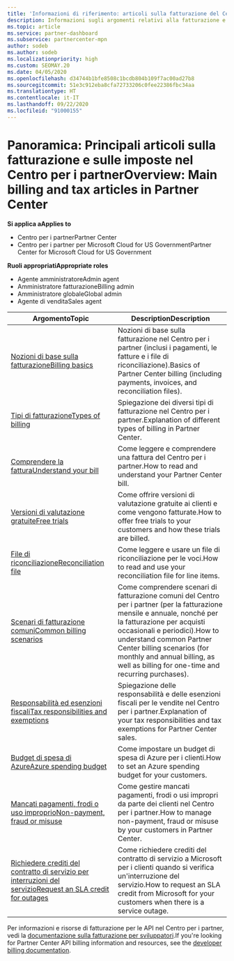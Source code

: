 ```yaml
---
title: 'Informazioni di riferimento: articoli sulla fatturazione del Centro per i partner'
description: Informazioni sugli argomenti relativi alla fatturazione e alle imposte nel Centro per i partner. Informazioni sulle risorse di fatturazione, fatture, fatturazione CSP e imposte.
ms.topic: article
ms.service: partner-dashboard
ms.subservice: partnercenter-mpn
author: sodeb
ms.author: sodeb
ms.localizationpriority: high
ms.custom: SEOMAY.20
ms.date: 04/05/2020
ms.openlocfilehash: d34744b1bfe8508c1bcdb804b109f7ac00ad27b8
ms.sourcegitcommit: 51e3c912eba8cfa72733206c0fee22386fbc34aa
ms.translationtype: HT
ms.contentlocale: it-IT
ms.lasthandoff: 09/22/2020
ms.locfileid: "91000155"
---
```

# <a name="overview-main-billing-and-tax-articles-in-partner-center"></a><span data-ttu-id="55188-104">Panoramica: Principali articoli sulla fatturazione e sulle imposte nel Centro per i partner</span><span class="sxs-lookup"><span data-stu-id="55188-104">Overview: Main billing and tax articles in Partner Center</span></span>

<span data-ttu-id="55188-105">**Si applica a**</span><span class="sxs-lookup"><span data-stu-id="55188-105">**Applies to**</span></span>

- <span data-ttu-id="55188-106">Centro per i partner</span><span class="sxs-lookup"><span data-stu-id="55188-106">Partner Center</span></span>
- <span data-ttu-id="55188-107">Centro per i partner per Microsoft Cloud for US Government</span><span class="sxs-lookup"><span data-stu-id="55188-107">Partner Center for Microsoft Cloud for US Government</span></span>

<span data-ttu-id="55188-108">**Ruoli appropriati**</span><span class="sxs-lookup"><span data-stu-id="55188-108">**Appropriate roles**</span></span>

- <span data-ttu-id="55188-109">Agente amministratore</span><span class="sxs-lookup"><span data-stu-id="55188-109">Admin agent</span></span>
- <span data-ttu-id="55188-110">Amministratore fatturazione</span><span class="sxs-lookup"><span data-stu-id="55188-110">Billing admin</span></span>
- <span data-ttu-id="55188-111">Amministratore globale</span><span class="sxs-lookup"><span data-stu-id="55188-111">Global admin</span></span>
- <span data-ttu-id="55188-112">Agente di vendita</span><span class="sxs-lookup"><span data-stu-id="55188-112">Sales agent</span></span>

| <span data-ttu-id="55188-113">Argomento</span><span class="sxs-lookup"><span data-stu-id="55188-113">Topic</span></span> | <span data-ttu-id="55188-114">Description</span><span class="sxs-lookup"><span data-stu-id="55188-114">Description</span></span> |
| ----- | ----------- |
| [<span data-ttu-id="55188-115">Nozioni di base sulla fatturazione</span><span class="sxs-lookup"><span data-stu-id="55188-115">Billing basics</span></span>](billing-basics.md) | <span data-ttu-id="55188-116">Nozioni di base sulla fatturazione nel Centro per i partner (inclusi i pagamenti, le fatture e i file di riconciliazione).</span><span class="sxs-lookup"><span data-stu-id="55188-116">Basics of Partner Center billing (including payments, invoices, and reconciliation files).</span></span> |
| [<span data-ttu-id="55188-117">Tipi di fatturazione</span><span class="sxs-lookup"><span data-stu-id="55188-117">Types of billing</span></span>](billing-different-types.md) | <span data-ttu-id="55188-118">Spiegazione dei diversi tipi di fatturazione nel Centro per i partner.</span><span class="sxs-lookup"><span data-stu-id="55188-118">Explanation of different types of billing in Partner Center.</span></span> |
| [<span data-ttu-id="55188-119">Comprendere la fattura</span><span class="sxs-lookup"><span data-stu-id="55188-119">Understand your bill</span></span>](read-your-bill.md) | <span data-ttu-id="55188-120">Come leggere e comprendere una fattura del Centro per i partner.</span><span class="sxs-lookup"><span data-stu-id="55188-120">How to read and understand your Partner Center bill.</span></span> |
| [<span data-ttu-id="55188-121">Versioni di valutazione gratuite</span><span class="sxs-lookup"><span data-stu-id="55188-121">Free trials</span></span>](offer-your-customers-trials-of-microsoft-products.md) | <span data-ttu-id="55188-122">Come offrire versioni di valutazione gratuite ai clienti e come vengono fatturate.</span><span class="sxs-lookup"><span data-stu-id="55188-122">How to offer free trials to your customers and how these trials are billed.</span></span> |
| [<span data-ttu-id="55188-123">File di riconciliazione</span><span class="sxs-lookup"><span data-stu-id="55188-123">Reconciliation file</span></span>](use-the-reconciliation-files.md) | <span data-ttu-id="55188-124">Come leggere e usare un file di riconciliazione per le voci.</span><span class="sxs-lookup"><span data-stu-id="55188-124">How to read and use your reconciliation file for line items.</span></span> |
| [<span data-ttu-id="55188-125">Scenari di fatturazione comuni</span><span class="sxs-lookup"><span data-stu-id="55188-125">Common billing scenarios</span></span>](common-billing-scenarios.md) | <span data-ttu-id="55188-126">Come comprendere scenari di fatturazione comuni del Centro per i partner (per la fatturazione mensile e annuale, nonché per la fatturazione per acquisti occasionali e periodici).</span><span class="sxs-lookup"><span data-stu-id="55188-126">How to understand common Partner Center billing scenarios (for monthly and annual billing, as well as billing for one-time and recurring purchases).</span></span> |
| [<span data-ttu-id="55188-127">Responsabilità ed esenzioni fiscali</span><span class="sxs-lookup"><span data-stu-id="55188-127">Tax responsibilities and exemptions</span></span>](tax-and-tax-exemptions.md) | <span data-ttu-id="55188-128">Spiegazione delle responsabilità e delle esenzioni fiscali per le vendite nel Centro per i partner.</span><span class="sxs-lookup"><span data-stu-id="55188-128">Explanation of your tax responsibilities and tax exemptions for Partner Center sales.</span></span> |
| [<span data-ttu-id="55188-129">Budget di spesa di Azure</span><span class="sxs-lookup"><span data-stu-id="55188-129">Azure spending budget</span></span>](set-an-azure-spending-budget-for-your-customers.md) | <span data-ttu-id="55188-130">Come impostare un budget di spesa di Azure per i clienti.</span><span class="sxs-lookup"><span data-stu-id="55188-130">How to set an Azure spending budget for your customers.</span></span> |
| [<span data-ttu-id="55188-131">Mancati pagamenti, frodi o uso improprio</span><span class="sxs-lookup"><span data-stu-id="55188-131">Non-payment, fraud or misuse</span></span>](non-payment-fraud-misuse.md) | <span data-ttu-id="55188-132">Come gestire mancati pagamenti, frodi o usi impropri da parte dei clienti nel Centro per i partner.</span><span class="sxs-lookup"><span data-stu-id="55188-132">How to manage non-payment, fraud or misuse by your customers in Partner Center.</span></span> |
| [<span data-ttu-id="55188-133">Richiedere crediti del contratto di servizio per interruzioni del servizio</span><span class="sxs-lookup"><span data-stu-id="55188-133">Request an SLA credit for outages</span></span>](request-credit.md) | <span data-ttu-id="55188-134">Come richiedere crediti del contratto di servizio a Microsoft per i clienti quando si verifica un'interruzione del servizio.</span><span class="sxs-lookup"><span data-stu-id="55188-134">How to request an SLA credit from Microsoft for your customers when there is a service outage.</span></span> |

<span data-ttu-id="55188-135">Per informazioni e risorse di fatturazione per le API nel Centro per i partner, vedi la [documentazione sulla fatturazione per sviluppatori](/partner-center/develop/manage-billing).</span><span class="sxs-lookup"><span data-stu-id="55188-135">If you're looking for Partner Center API billing information and resources, see the [developer billing documentation](/partner-center/develop/manage-billing).</span></span>